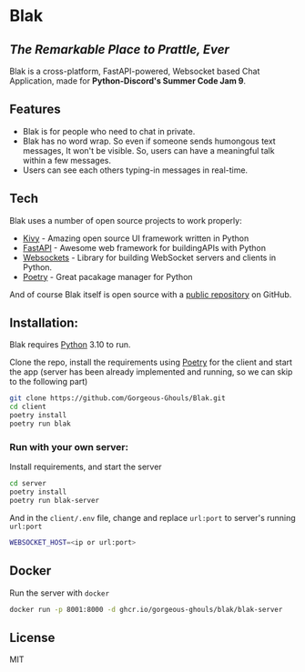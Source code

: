 # Blak
## _The Remarkable Place to Prattle, Ever_

Blak is a cross-platform, FastAPI-powered,
Websocket based Chat Application, made for **Python-Discord's Summer Code Jam 9**.


## Features

- Blak is for people who need to chat in private.
- Blak has no word wrap. So even if someone sends humongous text messages, It won't be visible. So, users can have a meaningful talk within a few messages.
- Users can see each others typing-in messages in real-time.

## Tech

Blak uses a number of open source projects to work properly:

- [Kivy] - Amazing open source UI framework written in Python
- [FastAPI] - Awesome web framework for buildingAPIs with Python
- [Websockets] - Library for building WebSocket servers and clients in Python.
- [Poetry] - Great pacakage manager for Python


And of course Blak itself is open source with a [public repository][Blak]
 on GitHub.

## Installation:

Blak requires [Python](https://python.org/) 3.10 to run.

Clone the repo, install the requirements using [Poetry] for the client and start the app
(server has been already implemented and running, so we can skip to the following part)
```sh
git clone https://github.com/Gorgeous-Ghouls/Blak.git
cd client
poetry install
poetry run blak
```
### Run with your own server:
Install requirements, and start the server
```sh
cd server
poetry install
poetry run blak-server
```
And in the `client/.env` file, change and replace `url:port` to server's running `url:port`
```sh
WEBSOCKET_HOST=<ip or url:port>
```

## Docker
Run the server with `docker`
```sh
docker run -p 8001:8000 -d ghcr.io/gorgeous-ghouls/blak/blak-server
```
## License

MIT


[//]: # (These are reference links used in the body of this note and get stripped out when the markdown processor does its job. There is no need to format nicely because it shouldn't be seen. Thanks SO - http://stackoverflow.com/questions/4823468/store-comments-in-markdown-syntax)

   [Kivy]: <https://github.com/kivy/kivy>
   [FastAPI]: <https://github.com/tiangolo/fastapi>
   [Websockets]: <https://github.com/aaugustin/websockets>
   [Poetry]: <https://github.com/python-poetry/poetry>
   [Blak]: <https://github.com/Gorgeous-Ghouls/Blak>
